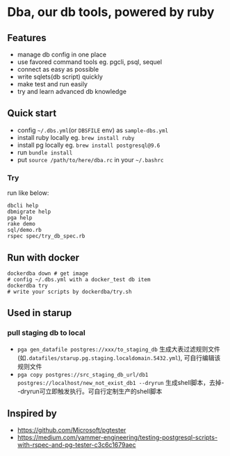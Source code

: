 # Dba, our db tools, powered by ruby

## Features

* manage db config in one place 
* use favored command tools eg. pgcli, psql, sequel
* connect as easy as possible 
* write sqlets(db script) quickly
* make test and run easily
* try and learn advanced db knowledge

## Quick start

* config `~/.dbs.yml`(or `DBSFILE` env) as `sample-dbs.yml`
* install ruby locally eg. `brew install ruby` 
* install pg locally eg. `brew install postgresql@9.6`
* run `bundle install`
* put `source /path/to/here/dba.rc` in your `~/.bashrc`

### Try

run like below:

```
dbcli help
dbmigrate help
pga help
rake demo
sql/demo.rb
rspec spec/try_db_spec.rb 
```

## Run with docker

```
dockerdba down # get image
# config ~/.dbs.yml with a docker_test db item
dockerdba try
# write your scripts by dockerdba/try.sh
```

## Used in starup

### pull staging db to local

* `pga gen_datafile postgres://xxx/to_staging_db` 
  生成大表过滤规则文件(如`.datafiles/starup.pg.staging.localdomain.5432.yml`), 可自行编辑该规则文件
* `pga copy postgres://src_staging_db_url/db1 postgres://localhost/new_not_exist_db1 --dryrun` 
  生成shell脚本，去掉--dryrun可立即触发执行。可自行定制生产的shell脚本

## Inspired by

* https://github.com/Microsoft/pgtester
* https://medium.com/yammer-engineering/testing-postgresql-scripts-with-rspec-and-pg-tester-c3c6c1679aec
